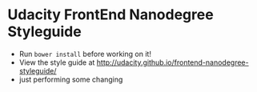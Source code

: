 # Udacity FrontEnd Nanodegree Styleguide

* Run `bower install` before working on it!
* View the style guide at http://udacity.github.io/frontend-nanodegree-styleguide/
* just performing some changing
